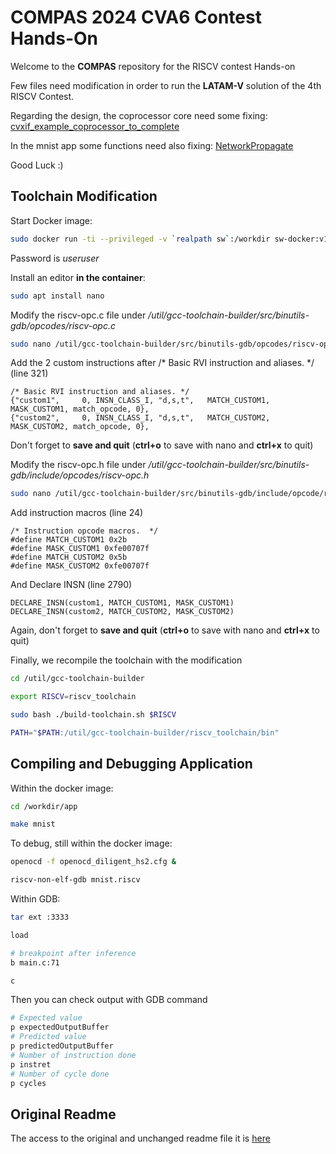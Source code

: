 # COMPAS 2024 CVA6 Contest Hands-On

Welcome to the **COMPAS** repository for the RISCV contest Hands-on

Few files need modification in order to run the **LATAM-V** solution of the 4th RISCV Contest.

Regarding the design, the coprocessor core need some fixing:
[cvxif_example_coprocessor_to_complete](./core/cvxif_example/cvxif_example_coprocessor_to_complete.sv)

In the mnist app some functions need also fixing:
[NetworkPropagate](./sw/app/mnist/NetworkPropagate.c)

Good Luck :)

## Toolchain Modification

Start Docker image:
```sh
sudo docker run -ti --privileged -v `realpath sw`:/workdir sw-docker:v1
```
Password is *useruser*

Install an editor **in the container**:
```sh
sudo apt install nano
```

Modify the riscv-opc.c file under _/util/gcc-toolchain-builder/src/binutils-gdb/opcodes/riscv-opc.c_
```sh
sudo nano /util/gcc-toolchain-builder/src/binutils-gdb/opcodes/riscv-opc.c
```
Add the 2 custom instructions after /* Basic RVI instruction and aliases. */ (line 321)
```
/* Basic RVI instruction and aliases. */
{"custom1", 	0, INSN_CLASS_I, "d,s,t", 	MATCH_CUSTOM1, MASK_CUSTOM1, match_opcode, 0},
{"custom2", 	0, INSN_CLASS_I, "d,s,t", 	MATCH_CUSTOM2, MASK_CUSTOM2, match_opcode, 0},
```
Don't forget to **save and quit** (**ctrl+o** to save with nano and **ctrl+x** to quit)

Modify the riscv-opc.h file under _/util/gcc-toolchain-builder/src/binutils-gdb/include/opcodes/riscv-opc.h_

```sh
sudo nano /util/gcc-toolchain-builder/src/binutils-gdb/include/opcode/riscv-opc.h
```
Add instruction macros (line 24)
```
/* Instruction opcode macros.  */
#define MATCH_CUSTOM1 0x2b
#define MASK_CUSTOM1 0xfe00707f
#define MATCH_CUSTOM2 0x5b
#define MASK_CUSTOM2 0xfe00707f
```
And Declare INSN (line 2790)

```
DECLARE_INSN(custom1, MATCH_CUSTOM1, MASK_CUSTOM1)
DECLARE_INSN(custom2, MATCH_CUSTOM2, MASK_CUSTOM2)
```
Again, don't forget to **save and quit** (**ctrl+o** to save with nano and **ctrl+x** to quit)

Finally, we recompile the toolchain with the modification

```sh
cd /util/gcc-toolchain-builder

export RISCV=riscv_toolchain

sudo bash ./build-toolchain.sh $RISCV

PATH="$PATH:/util/gcc-toolchain-builder/riscv_toolchain/bin"
```

## Compiling and Debugging Application

Within the docker image:

```sh
cd /workdir/app

make mnist
```

To debug, still within the docker image:
```sh
openocd -f openocd_diligent_hs2.cfg &

riscv-non-elf-gdb mnist.riscv
```

Within GDB:
```sh
tar ext :3333

load

# breakpoint after inference
b main.c:71

c
```
Then you can check output with GDB command

```sh
# Expected value
p expectedOutputBuffer
# Predicted value 
p predictedOutputBuffer
# Number of instruction done
p instret
# Number of cycle done
p cycles
```

## Original Readme

The access to the original and unchanged readme file it is [here](/README_original.md)
